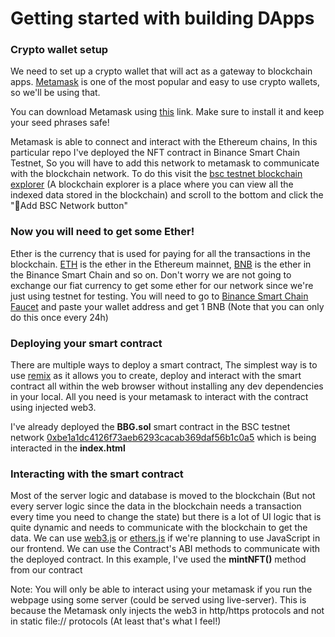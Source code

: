 # Getting started with building DApps

### Crypto wallet setup
We need to set up a crypto wallet that will act as a gateway to blockchain apps. [Metamask](https://metamask.io/) is one of the most popular and easy to use crypto wallets, so we'll be using that.

You can download Metamask using [this](https://metamask.io/download.html) link.
Make sure to install it and keep your seed phrases safe!

Metamask is able to connect and interact with the Ethereum chains, In this particular repo I've deployed the NFT contract in Binance Smart Chain Testnet, So you will have to add this network to metamask to communicate with the blockchain network.
To do this visit the [bsc testnet blockchain explorer](https://testnet.bscscan.com/) (A blockchain explorer is a place where you can view all the indexed data stored in the blockchain) and scroll to the bottom and click the "🦊Add BSC Network button" 

### Now you will need to get some Ether!

Ether is the currency that is used for paying for all the transactions in the blockchain. [ETH](https://coinmarketcap.com/currencies/ethereum/) is the ether in the Ethereum mainnet, [BNB](https://coinmarketcap.com/currencies/binance-coin/) is the ether in the Binance Smart Chain and so on.
Don't worry we are not going to exchange our fiat currency to get some ether for our network since we're just using testnet for testing. You will need to go to [ Binance Smart Chain Faucet](https://testnet.binance.org/faucet-smart) and paste your wallet address and get 1 BNB (Note that you can only do this once every 24h)

### Deploying your smart contract

There are multiple ways to deploy a smart contract, The simplest way is to use [remix](https://remix.ethereum.org/) as it allows you to create, deploy and interact with the smart contract all within the web browser without installing any dev dependencies in your local. All you need is your metamask to interact with the contract using injected web3.

I've already deployed the __BBG.sol__ smart contract in the BSC testnet network [0xbe1a1dc4126f73aeb6293cacab369daf56b1c0a5](https://testnet.bscscan.com/address/0xbe1a1dc4126f73aeb6293cacab369daf56b1c0a5) which is being interacted in the __index.html__

### Interacting with the smart contract

Most of the server logic and database is moved to the blockchain (But not every server logic since the data in the blockchain needs a transaction every time you need to change the state) but there is a lot of UI logic that is quite dynamic and needs to communicate with the blockchain to get the data.
We can use [web3.js](https://web3js.readthedocs.io/en/v1.5.2/) or [ethers.js](https://docs.ethers.io/v5/) if we're planning to use JavaScript in our frontend.
We can use the Contract's ABI methods to communicate with the deployed contract.
In this example, I've used the __mintNFT()__ method from our contract

Note: You will only be able to interact using your metamask if you run the webpage using some server (could be served using live-server). This is because the Metamask only injects the web3 in http/https protocols and not in static file:// protocols (At least that's what I feel!)
